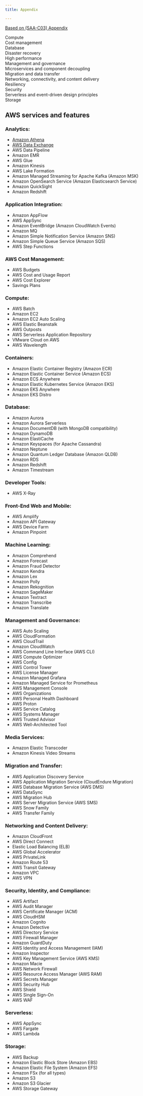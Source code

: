 ```yaml
---
title: Appendix

---
```



[Based on (SAA-C03) Appendix](https://d1.awsstatic.com/training-and-certification/docs-sa-assoc/AWS-Certified-Solutions-Architect-Associate_Exam-Guide.pdf)

Compute   
Cost management   
Database   
Disaster recovery   
High performance   
Management and governance   
Microservices and component decoupling   
Migration and data transfer   
Networking, connectivity, and content delivery   
Resiliency   
Security   
Serverless and event-driven design principles   
Storage   

## AWS services and features 
### Analytics: 
*	[Amazon Athena](page-Athena)
*	[AWS Data Exchange](page-DataExchange)
*	AWS Data Pipeline 
*	Amazon EMR 
*	AWS Glue 
*	Amazon Kinesis 
*	AWS Lake Formation 
*	Amazon Managed Streaming for Apache Kafka (Amazon MSK) 
*	Amazon OpenSearch Service (Amazon Elasticsearch Service) 
*	Amazon QuickSight 
*	Amazon Redshift 
 
### Application Integration: 
* 	Amazon AppFlow 
*	AWS AppSync 
*	Amazon EventBridge (Amazon CloudWatch Events) 
*	Amazon MQ 
*	Amazon Simple Notification Service (Amazon SNS) 
*	Amazon Simple Queue Service (Amazon SQS) 
*	AWS Step Functions 
### AWS Cost Management: 
*	AWS Budgets 
*	AWS Cost and Usage Report 
*	AWS Cost Explorer 
*	Savings Plans 
 
### Compute: 
*	AWS Batch 
*	Amazon EC2 
*	Amazon EC2 Auto Scaling 
*	AWS Elastic Beanstalk 
*	AWS Outposts 
*	AWS Serverless Application Repository 
*	VMware Cloud on AWS 
*	AWS Wavelength 
 
### Containers: 
*	Amazon Elastic Container Registry (Amazon ECR) 
*	Amazon Elastic Container Service (Amazon ECS) 
*	Amazon ECS Anywhere 
*	Amazon Elastic Kubernetes Service (Amazon EKS) 
*	Amazon EKS Anywhere 
*	Amazon EKS Distro 
 
### Database: 
*	Amazon Aurora 
*	Amazon Aurora Serverless 
*	Amazon DocumentDB (with MongoDB compatibility) 
*	Amazon DynamoDB 
*	Amazon ElastiCache 
*	Amazon Keyspaces (for Apache Cassandra) 
*	Amazon Neptune  
*	Amazon Quantum Ledger Database (Amazon QLDB) 
*	Amazon RDS 
*	Amazon Redshift 
*	Amazon Timestream 
 
### Developer Tools: 
*	AWS X-Ray 
 
### Front-End Web and Mobile: 
*	AWS Amplify 
*	Amazon API Gateway 
*	AWS Device Farm 
*	Amazon Pinpoint 
  	 
### Machine Learning: 
*	Amazon Comprehend 
*	Amazon Forecast 
*	Amazon Fraud Detector 
*	Amazon Kendra 
*	Amazon Lex 
*	Amazon Polly 
*	Amazon Rekognition 
*	Amazon SageMaker 
*	Amazon Textract 
*	Amazon Transcribe 
*	Amazon Translate 
 
### Management and Governance: 
*	AWS Auto Scaling 
*	AWS CloudFormation 
*	AWS CloudTrail 
*	Amazon CloudWatch 
*	AWS Command Line Interface (AWS CLI) 
*	AWS Compute Optimizer 
*	AWS Config 
*	AWS Control Tower 
*	AWS License Manager 
*	Amazon Managed Grafana 
*	Amazon Managed Service for Prometheus 
*	AWS Management Console 
*	AWS Organizations 
*	AWS Personal Health Dashboard 
*	AWS Proton 
*	AWS Service Catalog 
*	AWS Systems Manager 
*	AWS Trusted Advisor 
*	AWS Well-Architected Tool 
 
### Media Services: 
*	Amazon Elastic Transcoder 
*	Amazon Kinesis Video Streams 
 
### Migration and Transfer: 
*	AWS Application Discovery Service 
*	AWS Application Migration Service (CloudEndure Migration) 
*	AWS Database Migration Service (AWS DMS) 
*	AWS DataSync 
*	AWS Migration Hub 
*	AWS Server Migration Service (AWS SMS) 
*	AWS Snow Family 
*	AWS Transfer Family 
 
### Networking and Content Delivery: 
*	Amazon CloudFront 
*	AWS Direct Connect 
*	Elastic Load Balancing (ELB) 
*	AWS Global Accelerator 
*	AWS PrivateLink 
*	Amazon Route 53 
*	AWS Transit Gateway 
*	Amazon VPC 
*	AWS VPN 
 
### Security, Identity, and Compliance: 
*	AWS Artifact 
*	AWS Audit Manager 
*	AWS Certificate Manager (ACM) 
*	AWS CloudHSM 
*	Amazon Cognito 
*	Amazon Detective 
*	AWS Directory Service 
*	AWS Firewall Manager 
*	Amazon GuardDuty 
*	AWS Identity and Access Management (IAM) 
*	Amazon Inspector 
*	AWS Key Management Service (AWS KMS) 
*	Amazon Macie 
*	AWS Network Firewall 
*	AWS Resource Access Manager (AWS RAM) 
*	AWS Secrets Manager 
*	AWS Security Hub 
*	AWS Shield 
*	AWS Single Sign-On 
*	AWS WAF 
 
### Serverless: 
*	AWS AppSync 
*	AWS Fargate 
*	AWS Lambda 
 
### Storage: 
*   AWS Backup 
*	Amazon Elastic Block Store (Amazon EBS) 
*	Amazon Elastic File System (Amazon EFS) 
*	Amazon FSx (for all types) 
*	Amazon S3 
*	Amazon S3 Glacier 
*	AWS Storage Gateway 
